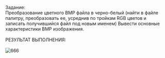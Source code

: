 Задание:<br>
Преобразование цветного BMP файла в черно-белый (найти в файле палитру, преобразовать ее, усреднив по тройкам RGB цветов и записать получившийся файл под новым именем) Вывести основные характеристики BMP изображения.
<br><br>РЕЗУЛЬТАТ ВЫПОЛНЕНИЯ:<br><br>
![666](https://github.com/pirocsilin/educational/assets/97364957/239b5116-517d-4470-b2d4-8085e2e0371c)
